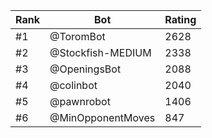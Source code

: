 Rank|Bot|Rating
---|---|---
#1|@ToromBot|2628
#2|@Stockfish-MEDIUM|2338
#3|@OpeningsBot|2088
#4|@colinbot|2040
#5|@pawnrobot|1406
#6|@MinOpponentMoves|847
